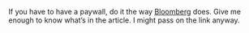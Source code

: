 If you have to have a paywall, do it the way <a href="https://www.bloomberg.com/news/articles/2019-02-13/to-the-epa-forever-chemicals-are-a-big-problem-now-quicktake">Bloomberg</a> does. Give me enough to know what’s in the article. I might pass on the link anyway.
